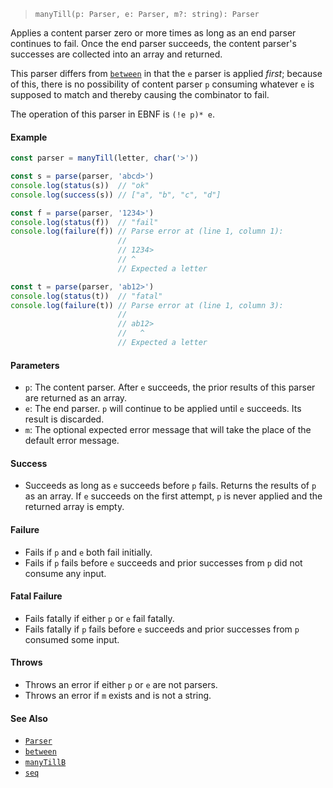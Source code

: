 <!--
 Copyright (c) 2020 Thomas J. Otterson
 
 This software is released under the MIT License.
 https://opensource.org/licenses/MIT
-->

> `manyTill(p: Parser, e: Parser, m?: string): Parser`

Applies a content parser zero or more times as long as an end parser continues to fail. Once the end parser succeeds, the content parser's successes are collected into an array and returned.

This parser differs from [`between`](between.md) in that the `e` parser is applied *first*; because of this, there is no possibility of content parser `p` consuming whatever `e` is supposed to match and thereby causing the combinator to fail.

The operation of this parser in EBNF is `(!e p)* e`.

#### Example

```javascript
const parser = manyTill(letter, char('>'))

const s = parse(parser, 'abcd>')
console.log(status(s))  // "ok"
console.log(success(s)) // ["a", "b", "c", "d"]

const f = parse(parser, '1234>')
console.log(status(f))  // "fail"
console.log(failure(f)) // Parse error at (line 1, column 1):
                        //
                        // 1234>
                        // ^
                        // Expected a letter

const t = parse(parser, 'ab12>')
console.log(status(t))  // "fatal"
console.log(failure(t)) // Parse error at (line 1, column 3):
                        //
                        // ab12>
                        //   ^
                        // Expected a letter
```

#### Parameters

* `p`: The content parser. After `e` succeeds, the prior results of this parser are returned as an array.
* `e`: The end parser. `p` will continue to be applied until `e` succeeds. Its result is discarded.
* `m`: The optional expected error message that will take the place of the default error message.

#### Success

* Succeeds as long as `e` succeeds before `p` fails. Returns the results of `p` as an array. If `e` succeeds on the first attempt, `p` is never applied and the returned array is empty.

#### Failure

* Fails if `p` and `e` both fail initially.
* Fails if `p` fails before `e` succeeds and prior successes from `p` did not consume any input.

#### Fatal Failure

* Fails fatally if either `p` or `e` fail fatally.
* Fails fatally if `p` fails before `e` succeeds and prior successes from `p` consumed some input.

#### Throws

* Throws an error if either `p` or `e` are not parsers.
* Throws an error if `m` exists and is not a string.

#### See Also

* [`Parser`](../types/parser.md)
* [`between`](between.md)
* [`manyTillB`](manytillb.md)
* [`seq`](seq.md)
